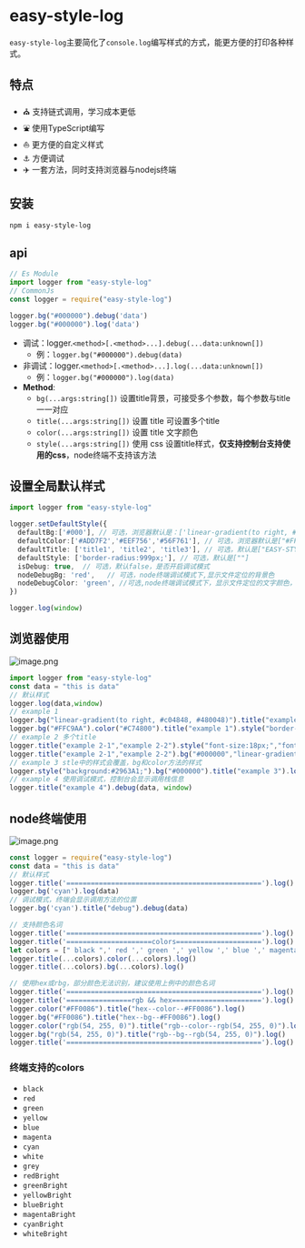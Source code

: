 # easy-style-log

`easy-style-log`主要简化了`console.log`编写样式的方式，能更方便的打印各种样式。

## 特点

*   ⛪ 支持链式调用，学习成本更低
*   ⛲ 使用TypeScript编写
*   ⛵ 更方便的自定义样式
*   ⚓ 方便调试
*   ✈️ 一套方法，同时支持浏览器与nodejs终端

## 安装

```shell
npm i easy-style-log
```

## api

```js
// Es Module
import logger from "easy-style-log"
// CommonJs
const logger = require("easy-style-log")

logger.bg("#000000").debug('data')
logger.bg("#000000").log('data')
```

*   调试：logger.`<method>[.<method>...].debug(...data:unknown[])`
    *   例：`logger.bg("#000000").debug(data)`
*   非调试：logger.`<method>[.<method>...].log(...data:unknown[])`
    *   例：`logger.bg("#000000").log(data)`
*   **Method**:
    *   `bg(...args:string[])` 设置title背景，可接受多个参数，每个参数与title一一对应
    *   `title(...args:string[])` 设置 title 可设置多个title
    *   `color(...args:string[])` 设置 title 文字颜色
    *   `style(...args:string[])` 使用 css 设置title样式，**仅支持控制台支持使用的css**，node终端不支持该方法

## 设置全局默认样式

```ts
import logger from "easy-style-log"

logger.setDefaultStyle({
  defaultBg:['#000'], // 可选，浏览器默认是：['linear-gradient(to right, #12c2e9, #c471ed, #f64f59)'],node默认是:['']
  defaultColor:['#ADD7F2','#EEF756','#56F761'], // 可选，浏览器默认是["#FFFFFF"]，node默认是[""]
  defaultTitle: ['title1', 'title2', 'title3'], // 可选，默认是["EASY-STYLE-LOG"]
  defaultStyle: ['border-radius:999px;'], // 可选，默认是[""]
  isDebug: true,  // 可选，默认false，是否开启调试模式
  nodeDebugBg: 'red',   // 可选，node终端调试模式下,显示文件定位的背景色
  nodeDebugColor: 'green', //可选,node终端调试模式下，显示文件定位的文字颜色，默认是'blue'
})

logger.log(window) 
```

## 浏览器使用

![image.png](https://p3-juejin.byteimg.com/tos-cn-i-k3u1fbpfcp/5fb8a996794448418c7a8aeb369d2f0e~tplv-k3u1fbpfcp-zoom-1.image)

```ts
import logger from "easy-style-log"
const data = "this is data"
// 默认样式
logger.log(data,window)  
// example 1 
logger.bg("linear-gradient(to right, #c04848, #480048)").title("example 1").log(data, window)
logger.bg("#FFC9AA").color("#C74800").title("example 1").style("border-radius:999px;").log(data, window)
// example 2 多个title
logger.title("example 2-1","example 2-2").style("font-size:18px;","font-size:12px;").log(data, window)
logger.title("example 2-1","example 2-2").bg("#000000","linear-gradient(to right, #003973, #e5e5be)").log(data, window)
// example 3 stle中的样式会覆盖，bg和color方法的样式
logger.style("background:#2963A1;").bg("#000000").title("example 3").log(data, window)
// example 4 使用调试模式，控制台会显示调用栈信息
logger.title("example 4").debug(data, window)
```

## node终端使用

![image.png](https://p3-juejin.byteimg.com/tos-cn-i-k3u1fbpfcp/eb5f398554464bceb5963803aa450fec~tplv-k3u1fbpfcp-zoom-1.image)

```js
const logger = require("easy-style-log")
const data = "this is data"
// 默认样式
logger.title('================================================').log()  
logger.bg('cyan').log(data)  
// 调试模式，终端会显示调用方法的位置
logger.bg('cyan').title("debug").debug(data)

// 支持颜色名词
logger.title('================================================').log()  
logger.title('=====================colors=====================').log()  
let colors = [" black ",' red ',' green ',' yellow ',' blue ',' magenta ', 'cyan ',' white',' grey ',' redBright ',' greenBright ',' yellowBright ',' blueBright ',' magentaBright ',' cyanBright ',' whiteBright ']
logger.title(...colors).color(...colors).log()
logger.title(...colors).bg(...colors).log()

// 使用hex或rbg，部分颜色无法识别，建议使用上例中的颜色名词
logger.title('================================================').log()  
logger.title('================rgb && hex======================').log()  
logger.color("#FF0086").title("hex--color--#FF0086").log()
logger.bg("#FF0086").title("hex--bg--#FF0086").log()
logger.color("rgb(54, 255, 0)").title("rgb--color--rgb(54, 255, 0)").log()
logger.bg("rgb(54, 255, 0)").title("rgb--bg--rgb(54, 255, 0)").log()
logger.title('================================================').log()  
```
### 终端支持的colors

-   `black`
-   `red`
-   `green`
-   `yellow`
-   `blue`
-   `magenta`
-   `cyan`
-   `white`
-   `grey`
-   `redBright`
-   `greenBright`
-   `yellowBright`
-   `blueBright`
-   `magentaBright`
-   `cyanBright`
-   `whiteBright`
